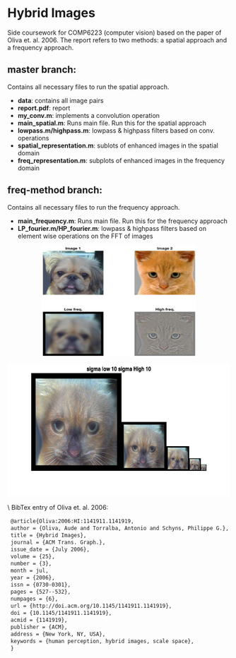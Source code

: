 # Hybrid Images
Side coursework for COMP6223 (computer vision) based on the paper of Oliva et. al. 2006.
The report refers to two methods: a spatial approach and a frequency approach.

## master branch:
Contains all necessary files to run the spatial approach.
- __data__: contains all image pairs
- __report.pdf__: report
- __my_conv.m__: implements a convolution operation
- __main_spatial.m__: Runs main file. Run this for the spatial approach
- __lowpass.m/highpass.m__: lowpass & highpass filters based on conv. operations
- __spatial_representation.m__: sublots of enhanced images in the spatial domain
- __freq_representation.m__: subplots of enhanced images in the frequency domain

## freq-method branch:
Contains all necessary files to run the frequency approach.
- __main_frequency.m__: Runs main file. Run this for the frequency approach
- __LP_fourier.m/HP_fourier.m__: lowpass & highpass filters based on element wise operations on the FFT of images

<p align="center">
  <img width="350" height="250" src="https://github.com/nikostsagk/hybrid_images/blob/master/Picture2.png">
</p>
<p align="center">
  <img width="600" height="300" src="https://github.com/nikostsagk/hybrid_images/blob/master/Picture1.png">
</p>
\
BibTex entry of Oliva et. al. 2006:

     @article{Oliva:2006:HI:1141911.1141919,
     author = {Oliva, Aude and Torralba, Antonio and Schyns, Philippe G.},
     title = {Hybrid Images},
     journal = {ACM Trans. Graph.},
     issue_date = {July 2006},
     volume = {25},
     number = {3},
     month = jul,
     year = {2006},
     issn = {0730-0301},
     pages = {527--532},
     numpages = {6},
     url = {http://doi.acm.org/10.1145/1141911.1141919},
     doi = {10.1145/1141911.1141919},
     acmid = {1141919},
     publisher = {ACM},
     address = {New York, NY, USA},
     keywords = {human perception, hybrid images, scale space},
     } 
